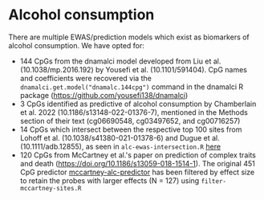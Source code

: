 # Alcohol consumption

There are multiple EWAS/prediction models which exist as biomarkers of alcohol consumption. We have opted for:

* 144 CpGs from the dnamalci model developed from Liu et al. (10.1038/mp.2016.192) by Yousefi et al. (10.1101/591404). CpG names and coefficients were recovered via the `dnamalci.get.model("dnamalc.144cpg")` command in the dnamalci R package (https://github.com/yousefi138/dnamalci)
* 3 CpGs identified as predictive of alcohol consumption by Chamberlain et al. 2022 (10.1186/s13148-022-01376-7), mentioned in the Methods section of their text (cg06690548, cg03497652, and cg00716257)
* 14 CpGs which intersect between the respective top 100 sites from Lohoff et al. (10.1038/s41380-021-01378-6) and Dugue et al. (10.1111/adb.12855), as seen in `alc-ewas-intersection.R` [here](src/alc-ewas-intersection.R)
* 120 CpGs from McCartney et al.'s paper on prediction of complex traits and death (https://doi.org/10.1186/s13059-018-1514-1). The original 451 CpG predictor [mccartney-alc-predictor](mccartney_supplement_s3.csv) has been filtered by effect size to retain the probes with larger effects (N = 127) using `filter-mccartney-sites.R` 
